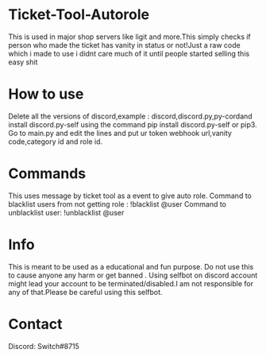# Ticket-Tool-Autorole
This is used in major shop servers like ligit and more.This simply checks if person who made the ticket has vanity in status or not!Just a raw code which i made to use i didnt care much of it until people started selling this easy shit

# How to use
Delete all the versions of discord,example : discord,discord.py,py-cordand install discord.py-self using the command pip install discord.py-self or pip3.
Go to main.py and edit the lines and put ur token webhook url,vanity code,category id and role id.

# Commands
This uses message by ticket tool as a event to give auto role.
Command to blacklist users from not getting role :
!blacklist @user
Command to unblacklist user:
!unblacklist @user

# Info
This is meant to be used as a educational and fun purpose. Do not use this to cause anyone any harm or get banned . Using selfbot on discord account might lead your account to be terminated/disabled.I am not responsible for any of that.Please be careful using this selfbot.

# Contact
Discord: Switch#8715
